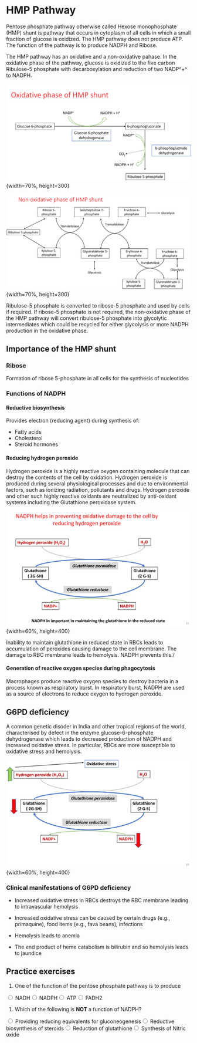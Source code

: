 # HMP Pathway

Pentose phosphate pathway otherwise called Hexose monophosphate (HMP) shunt is pathway that occurs in cytoplasm of all cells in which a small fraction of glucose is oxidized. The HMP pathway does not produce ATP. The function of the pathway is to produce NADPH and Ribose.

The HMP pathway has an oxidative and a non-oxidative pahase. In the oxidative phase of the pathway, glucose is oxidized to the five carbon Ribulose-5 phosphate with decarboxylation and reduction of two NADP^+^ to NADPH.

![](Images/hmp1.png){width=70%, height=300}


![](Images/hmp2.png){width=70%, height=300}


Ribulose-5 phosphate is converted to ribose-5 phosphate and used by cells if required. If ribose-5 phosphate is not required, the non-oxidative phase of the HMP pathway will convert ribulose-5 phosphate into glycolytic intermediates which could be recycled for either glycolysis or more NADPH production in the oxidative phase.


## Importance of the HMP shunt

### Ribose

Formation of ribose 5-phosphate in all cells for the synthesis of nucleotides


### Functions of NADPH

#### Reductive biosynthesis

Provides electron (reducing agent) during synthesis of: 

 - Fatty acids
 - Cholesterol 
 - Steroid hormones


#### Reducing hydrogen peroxide

Hydrogen peroxide is a highly reactive oxygen containing molecule that can destroy the contents of the cell by oxidation. Hydrogen peroxide is produced during several physiological processes and due to environmental factors, such as ionizing radiation,  pollutants and drugs. Hydrogen peroxide and other such highly reactive oxidants are neutralized by anti-oxidant systems including the Glutathione peroxidase system.

![](Images/Glutathione.png){width=60%, height=400}

Inability to maintain glutathione in reduced state in RBCs leads to accumulation of peroxides causing damage to the cell membrane. The damage to RBC membrane leads to hemolysis. NADPH prevents this./

#### Generation of reactive oxygen species during phagocytosis

Macrophages produce reactive oxygen species to destroy bacteria in a process known as respiratory burst. In respiratory burst, NADPH are used as a source of electrons to reduce oxygen to hydrogen peroxide.

## G6PD deficiency

A common genetic disoder in India and other tropical regions of the world, characterised by defect in the enzyme glucose-6-phosphate dehydrogenase which leads to decreased production of NADPH and increased oxidative stress. In particular, RBCs are more susceptible to oxidative stress and hemolysis. 

![](Images/G6PD.png){width=60%, height=400}


### Clinical manifestations of G6PD deficiency

 - Increased oxidative stress in RBCs destroys the RBC membrane leading to intravascular hemolysis

 - Increased oxidative stress can be caused by certain drugs (e.g., primaquine), food items (e.g., fava beans), infections

 - Hemolysis leads to anemia

 - The end product of heme catabolism is bilirubin and so hemolysis leads to jaundice

## Practice exercises

1. One of the function of the pentose phosphate pathway is to produce


<div class='webex-radiogroup' id='radio_MVFULZRWFY'><label><input type="radio" autocomplete="off" name="radio_MVFULZRWFY" value=""></input> <span>NADH</span></label><label><input type="radio" autocomplete="off" name="radio_MVFULZRWFY" value="answer"></input> <span>NADPH</span></label><label><input type="radio" autocomplete="off" name="radio_MVFULZRWFY" value=""></input> <span>ATP</span></label><label><input type="radio" autocomplete="off" name="radio_MVFULZRWFY" value=""></input> <span>FADH2</span></label></div>



1. Which of the following is **NOT** a function of NADPH?


<div class='webex-radiogroup' id='radio_GZOTSUHNAI'><label><input type="radio" autocomplete="off" name="radio_GZOTSUHNAI" value="answer"></input> <span>Providing reducing equivalents for gluconeogenesis</span></label><label><input type="radio" autocomplete="off" name="radio_GZOTSUHNAI" value=""></input> <span>Reductive biosynthesis of steroids</span></label><label><input type="radio" autocomplete="off" name="radio_GZOTSUHNAI" value=""></input> <span>Reduction of glutathione</span></label><label><input type="radio" autocomplete="off" name="radio_GZOTSUHNAI" value=""></input> <span>Synthesis of Nitric oxide</span></label></div>


